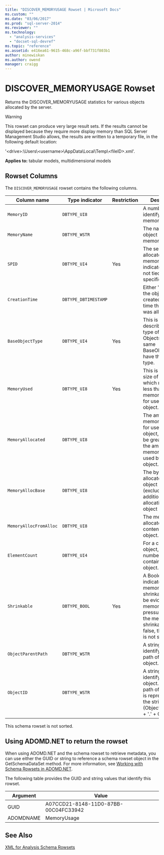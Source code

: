 ```yaml
---
title: "DISCOVER_MEMORYUSAGE Rowset | Microsoft Docs"
ms.custom: ""
ms.date: "03/06/2017"
ms.prod: "sql-server-2014"
ms.reviewer: ""
ms.technology: 
  - "analysis-services"
  - "docset-sql-devref"
ms.topic: "reference"
ms.assetid: e416ea61-9615-468c-a96f-bbf731f803b1
author: minewiskan
ms.author: owend
manager: craigg
---
```

# DISCOVER_MEMORYUSAGE Rowset
  Returns the DISCOVER_MEMORYUSAGE statistics for various objects allocated by the server.  
  
> [!WARNING]  
>  This rowset can produce very large result sets. If the results cannot be displayed because they require more display memory than SQL Server Management Studio allows, the results are written to a temporary file, in the following default location:  
>   
>  '\<drive>:\Users\\<username\>\AppData\Local\Temp\\<fileID\>.xml'.  
  
 **Applies to:** tabular models, multidimensional models  
  
## Rowset Columns  
 The `DISCOVER_MEMORYUSAGE` rowset contains the following columns.  
  
|Column name|Type indicator|Restriction|Description|  
|-----------------|--------------------|-----------------|-----------------|  
|`MemoryID`|`DBTYPE_UI8`||A number identifying the memory.|  
|`MemoryName`|`DBTYPE_WSTR`||The name of the object owning the memory.|  
|`SPID`|`DBTYPE_UI4`|Yes|The session that allocated the memory. Zero indicates memory not tied to a specific session.|  
|`CreationTime`|`DBTYPE_DBTIMESTAMP`||Either "the time the object was created" or "the time the memory was allocated."|  
|`BaseObjectType`|`DBTYPE_UI4`|Yes|This is a number describing the type of the object. Objects with the same BaseObjectType have the same type.|  
|`MemoryUsed`|`DBTYPE_UI8`|Yes|This is the current size of the object, which may be less than the memory allocated for use by the object.|  
|`MemoryAllocated`|`DBTYPE_UI8`||The amount of memory allocated for use by the object, which may be greater than the amount of memory actually used by the object.|  
|`MemoryAllocBase`|`DBTYPE_UI8`||The bytes initially allocated for the object itself (excluding additional allocations for object contents).|  
|`MemoryAllocFromAlloc`|`DBTYPE_UI8`||The memory allocated for the contents of this object.|  
|`ElementCount`|`DBTYPE_UI4`||For a container object, this is the number of objects contained by that object.|  
|`Shrinkable`|`DBTYPE_BOOL`|Yes|A Boolean that indicates if the memory is shrinkable (can be evicted due to memory pressure). If true, the memory is shrinkable; if false, the memory is not shrinkable.|  
|`ObjectParentPath`|`DBTYPE_WSTR`||A string identifying the full path of this object.|  
|`ObjectID`|`DBTYPE_WSTR`||A string identifying the object. The full path of this object is represented by the string: (ObjectParentPath + '.' + ObjectId).|  
  
 This schema rowset is not sorted.  
  
## Using ADOMD.NET to return the rowset  
 When using ADOMD.NET and the schema rowset to retrieve metadata, you can use either the GUID or string to reference a schema rowset object in the GetSchemaDataSet method. For more information, see [Working with Schema Rowsets in ADOMD.NET](../../../relational-databases/native-client-ole-db-rowsets/rowsets.md).  
  
 The following table provides the GUID and string values that identify this rowset.  
  
|Argument|Value|  
|--------------|-----------|  
|GUID|A07CCD21-8148-11D0-87BB-00C04FC33942|  
|ADOMDNAME|MemoryUsage|  
  
## See Also  
 [XML for Analysis Schema Rowsets](xml-for-analysis-schema-rowsets.md)  
  
  
